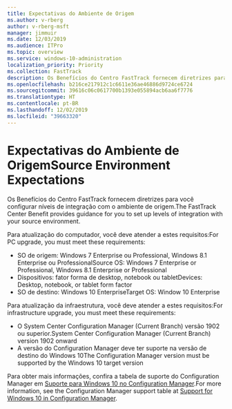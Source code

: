 ```yaml
---
title: Expectativas do Ambiente de Origem
ms.author: v-rberg
author: v-rberg-msft
manager: jimmuir
ms.date: 12/03/2019
ms.audience: ITPro
ms.topic: overview
ms.service: windows-10-administration
localization_priority: Priority
ms.collection: FastTrack
description: Os Benefícios do Centro FastTrack fornecem diretrizes para você configurar níveis de integração com o ambiente de origem para a implantação do Windows 10.
ms.openlocfilehash: b216ce217912c1c6611e36ae46886d9724ce6724
ms.sourcegitcommit: 39616c06c0617700b1393e055894acb6aa6f7776
ms.translationtype: HT
ms.contentlocale: pt-BR
ms.lasthandoff: 12/02/2019
ms.locfileid: "39663320"
---
```

# <a name="source-environment-expectations"></a><span data-ttu-id="09b5b-103">Expectativas do Ambiente de Origem</span><span class="sxs-lookup"><span data-stu-id="09b5b-103">Source Environment Expectations</span></span>

<span data-ttu-id="09b5b-104">Os Benefícios do Centro FastTrack fornecem diretrizes para você configurar níveis de integração com o ambiente de origem.</span><span class="sxs-lookup"><span data-stu-id="09b5b-104">The FastTrack Center Benefit provides guidance for you to set up levels of integration with your source environment.</span></span>
  
<span data-ttu-id="09b5b-105">Para atualização do computador, você deve atender a estes requisitos:</span><span class="sxs-lookup"><span data-stu-id="09b5b-105">For PC upgrade, you must meet these requirements:</span></span>

- <span data-ttu-id="09b5b-106">SO de origem: Windows 7 Enterprise ou Professional, Windows 8.1 Enterprise ou Professional</span><span class="sxs-lookup"><span data-stu-id="09b5b-106">Source OS: Windows 7 Enterprise or Professional, Windows 8.1 Enterprise or Professional</span></span>
- <span data-ttu-id="09b5b-107">Dispositivos: fator forma de desktop, notebook ou tablet</span><span class="sxs-lookup"><span data-stu-id="09b5b-107">Devices: Desktop, notebook, or tablet form factor</span></span>
- <span data-ttu-id="09b5b-108">SO de destino: Windows 10 Enterprise</span><span class="sxs-lookup"><span data-stu-id="09b5b-108">Target OS: Window 10 Enterprise</span></span>

<span data-ttu-id="09b5b-109">Para atualização da infraestrutura, você deve atender a estes requisitos:</span><span class="sxs-lookup"><span data-stu-id="09b5b-109">For infrastructure upgrade, you must meet these requirements:</span></span>   

- <span data-ttu-id="09b5b-110">O System Center Configuration Manager (Current Branch) versão 1902 ou superior.</span><span class="sxs-lookup"><span data-stu-id="09b5b-110">System Center Configuration Manager (Current Branch) version 1902 onward</span></span> 
- <span data-ttu-id="09b5b-111">A versão do Configuration Manager deve ter suporte na versão de destino do Windows 10</span><span class="sxs-lookup"><span data-stu-id="09b5b-111">The Configuration Manager version must be supported by the Windows 10 target version</span></span>

<span data-ttu-id="09b5b-112">Para obter mais informações, confira a tabela de suporte do Configuration Manager em [Suporte para Windows 10 no Configuration Manager](https://docs.microsoft.com/sccm/core/plan-design/configs/support-for-windows-10).</span><span class="sxs-lookup"><span data-stu-id="09b5b-112">For more information, see the Configuration Manager support table at [Support for Windows 10 in Configuration Manager](https://docs.microsoft.com/sccm/core/plan-design/configs/support-for-windows-10).</span></span>
  

 